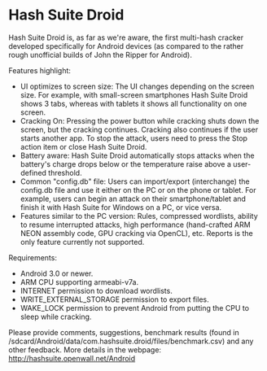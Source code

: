 Hash Suite Droid
==============

Hash Suite Droid is, as far as we're aware, the first multi-hash cracker developed specifically for Android devices (as compared to the rather rough unofficial builds of John the Ripper for Android).


Features highlight:

- UI optimizes to screen size: The UI changes depending on the screen size. For example, with small-screen smartphones Hash Suite Droid shows 3 tabs, whereas with tablets it shows all functionality on one screen.
- Cracking On: Pressing the power button while cracking shuts down the screen, but the cracking continues. Cracking also continues if the user starts another app. To stop the attack, users need to press the Stop action item or close Hash Suite Droid.
- Battery aware: Hash Suite Droid automatically stops attacks when the battery's charge drops below or the temperature raise above a user-defined threshold.
- Common "config.db" file: Users can import/export (interchange) the config.db file and use it either on the PC or on the phone or tablet. For example, users can begin an attack on their smartphone/tablet and finish it with Hash Suite for Windows on a PC, or vice versa.
- Features similar to the PC version: Rules, compressed wordlists, ability to resume interrupted attacks, high performance (hand-crafted ARM NEON assembly code, GPU cracking via OpenCL), etc. Reports is the only feature currently not supported.


Requirements:

- Android 3.0 or newer.
- ARM CPU supporting armeabi-v7a.
- INTERNET permission to download wordlists.
- WRITE_EXTERNAL_STORAGE permission to export files.
- WAKE_LOCK permission to prevent Android from putting the CPU to sleep while cracking.


Please provide comments, suggestions, benchmark results (found in /sdcard/Android/data/com.hashsuite.droid/files/benchmark.csv) and any other feedback.
More details in the webpage: http://hashsuite.openwall.net/Android
